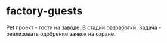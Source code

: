 # factory-guests
Pet проект - гости на заводе. В стадии разработки. Задача - реализовать одобрение заявок на охране.

